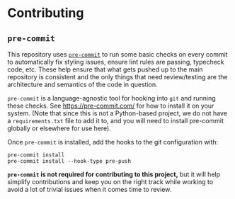 # Contributing

## `pre-commit`

This repository uses [`pre-commit`](https://pre-commit.com/) to run some basic checks on every commit to automatically fix styling issues, ensure lint rules are passing, typecheck code, etc. These help ensure that what gets pushed up to the main repository is consistent and the only things that need review/testing are the architecture and semantics of the code in question.

`pre-commit` is a language-agnostic tool for hooking into `git` and running these checks. See https://pre-commit.com/ for how to install it on your system. (Note that since this is not a Python-based project, we do not have a `requirements.txt` file to add it to, and you will need to install pre-commit globally or elsewhere for use here).

Once `pre-commit` is installed, add the hooks to the git configuration with:

```
pre-commit install
pre-commit install --hook-type pre-push
```

**`pre-commit` is not required for contributing to this project,** but it will help simplify contributions and keep you on the right track while working to avoid a lot of trivial issues when it comes time to review.
